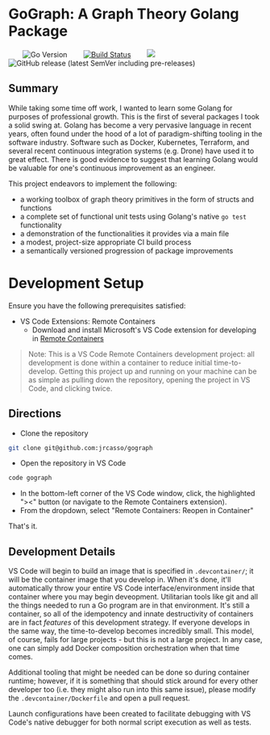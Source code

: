 # GoGraph: A Graph Theory Golang Package

&emsp;&emsp;![Go Version](https://img.shields.io/badge/Go-v1.15.1-blue)
&emsp;&emsp;[![Build Status](https://cloud.drone.io/api/badges/jrcasso/gograph/status.svg?ref=refs/heads/develop)](https://cloud.drone.io/jrcasso/gograph)
&emsp;&emsp;![](https://img.shields.io/github/issues/jrcasso/gograph)
&emsp;&emsp;![GitHub release (latest SemVer including pre-releases)](https://img.shields.io/github/v/release/jrcasso/gograph?include_prereleases)

## Summary

While taking some time off work, I wanted to learn some Golang for purposes of professional growth. This is the first of several packages I took a solid swing at. Golang has become a very pervasive language in recent years, often found under the hood of a lot of paradigm-shifting tooling in the software industry. Software such as Docker, Kubernetes, Terraform, and several recent continuous integration systems (e.g. Drone) have used it to great effect. There is good evidence to suggest that learning Golang would be valuable for one's continuous improvement as an engineer.

This project endeavors to implement the following:
 - a working toolbox of graph theory primitives in the form of structs and functions
 - a complete set of functional unit tests using Golang's native `go test` functionality
 - a demonstration of the functionalities it provides via a main file
 - a modest, project-size appropriate CI build process
 - a semantically versioned progression of package improvements

# Development Setup

Ensure you have the following prerequisites satisfied:
 - VS Code Extensions: Remote Containers
   - Download and install Microsoft's VS Code extension for developing in [Remote Containers](vscode:extension/ms-vscode-remote.remote-containers)


>Note: This is a VS Code Remote Containers development project: all development is done within a container to reduce initial time-to-develop. Getting this project up and running on your machine can be as simple as pulling down the repository, opening the project in VS Code, and clicking twice.


## Directions

- Clone the repository

```sh
git clone git@github.com:jrcasso/gograph
```

- Open the repository in VS Code
```sh
code gograph
```

- In the bottom-left corner of the VS Code window, click, the highlighted "><" button (or navigate to the Remote Containers extension).
- From the dropdown, select "Remote Containers: Reopen in Container"

That's it.

## Development Details

VS Code will begin to build an image that is specified in `.devcontainer/`; it will be the container image that you develop in. When it's done, it'll automatically throw your entire VS Code interface/environment inside that container where you may begin deveopment. Utilitarian tools like git and all the things needed to run a Go program are in that environment. It's still a container, so all of the idempotency and innate destructivity of containers are in fact *features* of this development strategy. If everyone develops in the same way, the time-to-develop becomes incredibly small. This model, of course, fails for large projects - but this is not a large project. In any case, one can simply add Docker composition orchestration when that time comes.

Additional tooling that might be needed can be done so during container runtime; however, if it is something that should stick around for every other developer too (i.e. they might also run into this same issue), please modify the `.devcontainer/Dockerfile` and open a pull request.

Launch configurations have been created to facilitate debugging with VS Code's native debugger for both normal script execution as well as tests.
